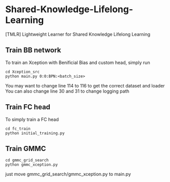 # Shared-Knowledge-Lifelong-Learning
[TMLR] Lightweight Learner for Shared Knowledge Lifelong Learning

## Train BB network
To train an Xception with Benificial Bias and custom head, simply run
```
cd Xception_src
python main.py 0:0:BPN:<batch_size>
```
You may want to change line 114 to 116 to get the correct dataset and loader
You can also change line 30 and 31 to change logging path

## Train FC head
To simply train a FC head
```
cd fc_train
python initial_training.py
```

## Train GMMC
```
cd gmmc_grid_search
python gmmc_xception.py
```

just move gmmc_grid_search/gmmc_xception.py to main.py